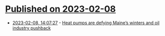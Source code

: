 # [Published on 2023-02-08](index.md)

* [2023-02-08, 14:07:27](https://news.ycombinator.com/item?id=34708161) - [Heat pumps are defying Maine’s winters and oil industry pushback](https://www.washingtonpost.com/climate-environment/2023/02/07/maine-gas-industry-heat-pumps/)
